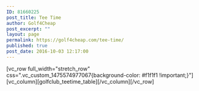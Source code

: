 ```yaml
---
ID: 81660225
post_title: Tee Time
author: Golf4Cheap
post_excerpt: ""
layout: page
permalink: https://golf4cheap.com/tee-time/
published: true
post_date: 2016-10-03 12:17:00
---
```

[vc_row full_width="stretch_row" css=".vc_custom_1475574977067{background-color: #f1f1f1 !important;}"][vc_column][golfclub_teetime_table][/vc_column][/vc_row]